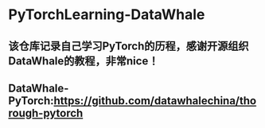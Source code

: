 # PyTorchLearning-DataWhale
## 该仓库记录自己学习PyTorch的历程，感谢开源组织DataWhale的教程，非常nice！
## DataWhale-PyTorch:https://github.com/datawhalechina/thorough-pytorch
